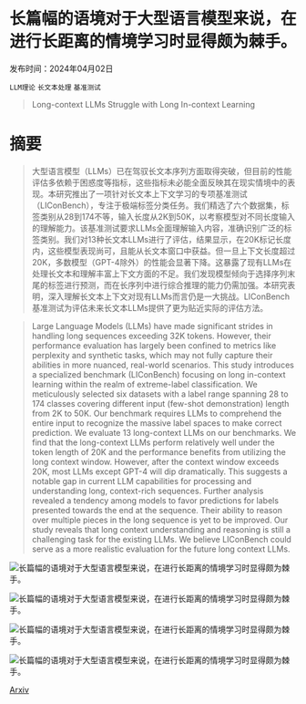 # 长篇幅的语境对于大型语言模型来说，在进行长距离的情境学习时显得颇为棘手。

发布时间：2024年04月02日

`LLM理论` `长文本处理` `基准测试`

> Long-context LLMs Struggle with Long In-context Learning

# 摘要

> 大型语言模型（LLMs）已在驾驭长文本序列方面取得突破，但目前的性能评估多依赖于困惑度等指标，这些指标未必能全面反映其在现实情境中的表现。本研究推出了一项针对长文本上下文学习的专项基准测试（LIConBench），专注于极端标签分类任务。我们精选了六个数据集，标签类别从28到174不等，输入长度从2K到50K，以考察模型对不同长度输入的理解能力。该基准测试要求LLMs全面理解输入内容，准确识别广泛的标签类别。我们对13种长文本LLMs进行了评估，结果显示，在20K标记长度内，这些模型表现尚可，且能从长文本窗口中获益。但一旦上下文长度超过20K，多数模型（GPT-4除外）的性能会显著下降。这暴露了现有LLMs在处理长文本和理解丰富上下文方面的不足。我们发现模型倾向于选择序列末尾的标签进行预测，而在长序列中进行综合推理的能力仍需加强。本研究表明，深入理解长文本上下文对现有LLMs而言仍是一大挑战。LIConBench基准测试为评估未来长文本LLMs提供了更为贴近实际的评估方法。

> Large Language Models (LLMs) have made significant strides in handling long sequences exceeding 32K tokens. However, their performance evaluation has largely been confined to metrics like perplexity and synthetic tasks, which may not fully capture their abilities in more nuanced, real-world scenarios. This study introduces a specialized benchmark (LIConBench) focusing on long in-context learning within the realm of extreme-label classification. We meticulously selected six datasets with a label range spanning 28 to 174 classes covering different input (few-shot demonstration) length from 2K to 50K. Our benchmark requires LLMs to comprehend the entire input to recognize the massive label spaces to make correct prediction. We evaluate 13 long-context LLMs on our benchmarks. We find that the long-context LLMs perform relatively well under the token length of 20K and the performance benefits from utilizing the long context window. However, after the context window exceeds 20K, most LLMs except GPT-4 will dip dramatically. This suggests a notable gap in current LLM capabilities for processing and understanding long, context-rich sequences. Further analysis revealed a tendency among models to favor predictions for labels presented towards the end at the sequence. Their ability to reason over multiple pieces in the long sequence is yet to be improved. Our study reveals that long context understanding and reasoning is still a challenging task for the existing LLMs. We believe LIConBench could serve as a more realistic evaluation for the future long context LLMs.

![长篇幅的语境对于大型语言模型来说，在进行长距离的情境学习时显得颇为棘手。](../../../paper_images/2404.02060/combined_result_update.png)

![长篇幅的语境对于大型语言模型来说，在进行长距离的情境学习时显得颇为棘手。](../../../paper_images/2404.02060/x1.png)

![长篇幅的语境对于大型语言模型来说，在进行长距离的情境学习时显得颇为棘手。](../../../paper_images/2404.02060/x2.png)

![长篇幅的语境对于大型语言模型来说，在进行长距离的情境学习时显得颇为棘手。](../../../paper_images/2404.02060/x3.png)

[Arxiv](https://arxiv.org/abs/2404.02060)